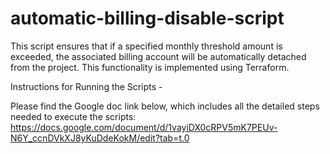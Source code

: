 # automatic-billing-disable-script
This script ensures that if a specified monthly threshold amount is exceeded, the associated billing account will be automatically detached from the project. This functionality is implemented using Terraform.

Instructions for Running the Scripts -

Please find the Google doc link below, which includes all the detailed steps needed to execute the scripts:
https://docs.google.com/document/d/1vayiDX0cRPV5mK7PEUv-N6Y_ccnDVkXJ8yKuDdeKokM/edit?tab=t.0
